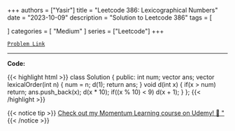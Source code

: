 
+++
authors = ["Yasir"]
title = "Leetcode 386: Lexicographical Numbers"
date = "2023-10-09"
description = "Solution to Leetcode 386"
tags = [
    
]
categories = [
    "Medium"
]
series = ["Leetcode"]
+++



[`Problem Link`](https://leetcode.com/problems/lexicographical-numbers/description/)

---

**Code:**

{{< highlight html >}}
class Solution {
public:
    int num;
    vector<int> ans;
    vector<int> lexicalOrder(int n) {
        num = n;
        d(1);
        return ans;
    }
    void d(int x) {
        if(x > num) return;
        ans.push_back(x);
        d(x * 10);
        if((x % 10) < 9) d(x + 1);
    }
};
{{< /highlight >}}


{{< notice tip >}}
[Check out my Momentum Learning course on Udemy! 🚀 "](https://www.udemy.com/course/blind-75-the-data-structures-and-algorithms-essentials/)
{{< /notice >}}

